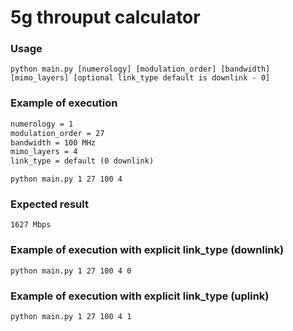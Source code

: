 # 5g throuput calculator

### Usage

```shell
python main.py [numerology] [modulation_order] [bandwidth] [mimo_layers] [optional link_type default is downlink - 0]
```

### Example of execution
```txt
numerology = 1
modulation_order = 27
bandwidth = 100 MHz
mimo_layers = 4
link_type = default (0 downlink)
```

```shell
python main.py 1 27 100 4
```

### Expected result

```shell
1627 Mbps
```

### Example of execution with explicit link_type (downlink)

```shell
python main.py 1 27 100 4 0
```

### Example of execution with explicit link_type (uplink)

```shell
python main.py 1 27 100 4 1
```
